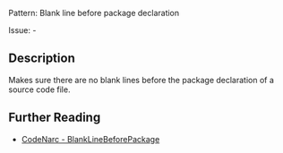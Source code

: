 Pattern: Blank line before package declaration

Issue: -

## Description

Makes sure there are no blank lines before the package declaration of a source code file.

## Further Reading

* [CodeNarc - BlankLineBeforePackage](https://codenarc.github.io/CodeNarc/codenarc-rules-formatting.html#blanklinebeforepackage-rule)